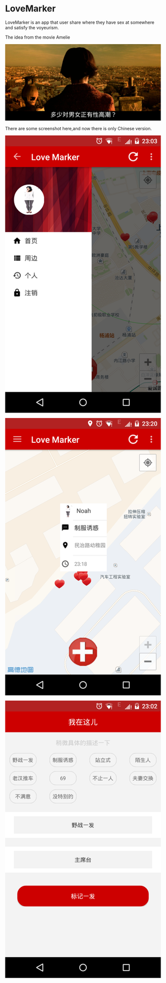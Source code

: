 # LoveMarker

LoveMarker is an app that user share where they have sex at somewhere and satisfy the voyeurism.

The idea from the movie Amelie 

![image](https://github.com/chenjunqian/here/blob/master/readme-image/orgasm-amelie.png)

There are some screenshot here,and now there is only Chinese version.

![image](https://github.com/chenjunqian/here/blob/master/readme-image/Screenshot_2016-01-11-23-03-16.png)

![image](https://github.com/chenjunqian/here/blob/master/readme-image/Screenshot_2016-01-11-23-20-04.png)

![image](https://github.com/chenjunqian/here/blob/master/readme-image/Screenshot_2016-01-11-23-02-45.png)

